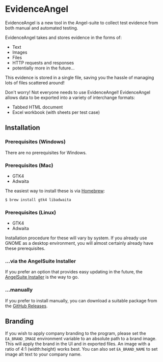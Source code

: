 # EvidenceAngel

EvidenceAngel is a new tool in the Angel-suite to collect test evidence from
both manual and automated testing.

EvidenceAngel takes and stores evidence in the forms of:

- Text
- Images
- Files
- HTTP requests and responses
- potentially more in the future…

This evidence is stored in a single file, saving you the hassle of managing lots
of files scattered around!

Don't worry! Not everyone needs to use EvidenceAngel! EvidenceAngel allows data
to be exported into a variety of interchange formats:

- Tabbed HTML document
- Excel workbook (with sheets per test case)

## Installation

### Prerequisites (Windows)

There are no prerequisites for Windows.

### Prerequisites (Mac)

- GTK4
- Adwaita

The easiest way to install these is via [Homebrew](https://brew.sh):

```sh
$ brew install gtk4 libadwaita
```

### Prerequisites (Linux)

- GTK4
- Adwaita

Installation procedure for these will vary by system. If you already use GNOME
as a desktop environment, you will almost certainly already have these
prerequisites.

### …via the AngelSuite Installer

If you prefer an option that provides easy updating in the future, the
[AngelSuite Installer](https://github.com/lilopkins/angelsuite-installer) is the
way to go.

### …manually

If you prefer to install manually, you can download a suitable package from the
[GitHub Releases](https://github.com/lilopkins/angelsuite-installer/releases).

## Branding

If you wish to apply company branding to the program, please set the
`EA_BRAND_IMAGE` environment variable to an absolute path to a brand
image. This will apply the brand in the UI and in exported files. An
image with a ratio of 4:1 (width:height) works best. You can also set
`EA_BRAND_NAME` to set image alt text to your company name.
